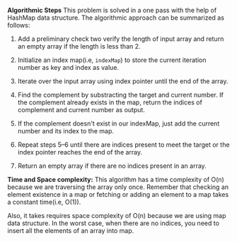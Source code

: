**Algorithmic Steps**
This problem is solved in a one pass with the help of HashMap data structure. The algorithmic approach can be summarized as follows:


1. Add a preliminary check two verify the length of input array and return an empty array if the length is less than 2.

3. Initialize an index map(i.e, `indexMap`) to store the current iteration number as key and index as value.

4. Iterate over the input array using index pointer until the end of the array. 

5. Find the complement by substracting the target and current number. If the complement already exists in the map, return the indices of complement and current number as output.

6. If the complement doesn't exist in our indexMap, just add the current number and its index to the map.

7. Repeat steps 5–6 until there are indices present to meet the target or the index pointer reaches the end of the array.

8. Return an empty array if there are no indices present in an array.

**Time and Space complexity:**
This algorithm has a time complexity of O(n) because we are traversing the array only once. Remember that checking an element existence in a map or fetching or adding an element to a map takes a constant time(i.e, O(1)).

Also, it takes requires space complexity of O(n) because we are using map data structure. In the worst case, when there are no indices, you need to insert all the elements of an array into map.
